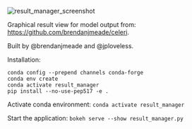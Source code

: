 ![result_manager_screenshot](https://private-user-images.githubusercontent.com/4225359/363271379-f93c61d5-2c22-4477-88a6-433db0ebf7cd.png)

Graphical result view for model output from: https://github.com/brendanjmeade/celeri.

Built by @brendanjmeade and @jploveless.


Installation:
```
conda config --prepend channels conda-forge
conda env create
conda activate result_manager
pip install --no-use-pep517 -e .
```

Activate conda environment:
`conda activate result_manager`

Start the application:
`bokeh serve --show result_manager.py`
